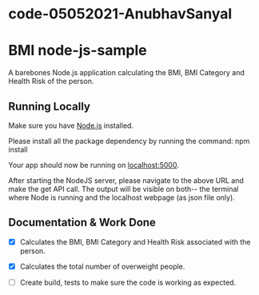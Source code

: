 # code-05052021-AnubhavSanyal

# BMI node-js-sample

A barebones Node.js application calculating the BMI, BMI Category and Health Risk of the person.

## Running Locally

Make sure you have [Node.js](http://nodejs.org/) installed.

Please install all the package dependency by running the command: npm install

Your app should now be running on [localhost:5000](http://localhost:5151/).

After starting the NodeJS server, please navigate to the above URL and make the get API call. The output will be visible on both-- the terminal where Node is running and the localhost webpage (as json file only).

## Documentation & Work Done
- [x] Calculates the BMI, BMI Category and Health Risk associated with the person.
- [x] Calculates the total number of overweight people.
- [ ] Create build, tests to make sure the code is working as expected.




